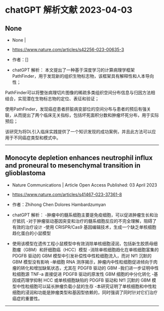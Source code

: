 # chatGPT 解析文献 2023-04-03

## None
 - None | 
 - https://www.nature.com/articles/s42256-023-00635-3
 - 作者：[]

 - chatGPT 解析：
本文提出了一种基于深度学习的计算病理学框架PathFinder，用于发现新的组织生物标志物，该框架具有解释性和人本导向性；

PathFinder可以将整张病理切片图像的稀疏多类组织空间分布信息与归因方法相结合，实现潜在生物标志物的定位、表征和验证；

使用PathFinder，发现癌症患者肝脏病变部位的空间分布与患者的预后有强关联，从而提出了两个临床无关指标，包括坏死面积分数和肿瘤坏死分布，用于实际预后；

该研究为将DL引入临床实践提供了一个知识发现的成功案例，并且此方法可以应用于不同癌症类型和模式中。

-------------

## Monocyte depletion enhances neutrophil influx and proneural to mesenchymal transition in glioblastoma
 - Nature Communications | Article Open Access Published: 03 April 2023
 - https://www.nature.com/articles/s41467-023-37361-8
 - 作者：Zhihong Chen Dolores Hambardzumyan

 - chatGPT 解析：
-肿瘤中的髓系细胞主要是免疫细胞，可以促进肿瘤生长和治疗抵抗
-对于肿瘤驱动基因突变和治疗的髓系细胞反应的不完全理解，阻碍了有效的治疗设计
-使用 CRISPR/Cas9 基因编辑技术，生成一个缺乏单核细胞趋化蛋白的小鼠模型
- 使用该模型在遗传工程小鼠模型中有效消除单核细胞浸润，包括新生胶质母细胞瘤（GBM）和肝细胞癌（HCC）模型
-消除单核细胞趋化在单核细胞富集的 PDGFB 驱动的 GBM 模型中引发补偿性中性粒细胞流入，而对 Nf1 沉默的 GBM 模型没有影响
-单细胞 RNA 测序揭示，肿瘤内中性粒细胞促进倾向于肉瘤的转化和增加缺氧状态，尤其在 PDGFB 驱动的 GBM
-我们进一步证明中性粒细胞源 TNF-a 直接促进 PDGFB 驱动的原发性 GBM 细胞的中分化转化
-基因或药理学抑制 HCC 或单核细胞缺陷的 PDGFB 驱动和 Nf1 沉默的 GBM 模型中性粒细胞可以延长肿瘤负载小鼠的生存
-本研究证明了单核细胞和中性粒细胞的浸润和功能是肿瘤类型和基因型依赖的，同时强调了同时针对它们治疗癌症的重要性。

-------------

